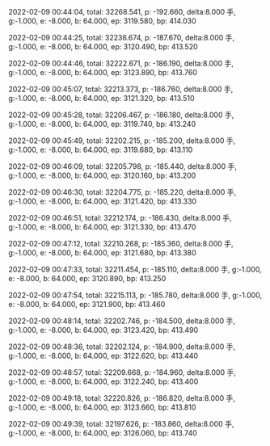 2022-02-09 00:44:04, total: 32268.541, p: -192.660, delta:8.000 手, g:-1.000, e: -8.000, b: 64.000, ep: 3119.580, bp: 414.030

2022-02-09 00:44:25, total: 32236.674, p: -187.670, delta:8.000 手, g:-1.000, e: -8.000, b: 64.000, ep: 3120.490, bp: 413.520

2022-02-09 00:44:46, total: 32222.671, p: -186.190, delta:8.000 手, g:-1.000, e: -8.000, b: 64.000, ep: 3123.890, bp: 413.760

2022-02-09 00:45:07, total: 32213.373, p: -186.760, delta:8.000 手, g:-1.000, e: -8.000, b: 64.000, ep: 3121.320, bp: 413.510

2022-02-09 00:45:28, total: 32206.467, p: -186.180, delta:8.000 手, g:-1.000, e: -8.000, b: 64.000, ep: 3119.740, bp: 413.240

2022-02-09 00:45:49, total: 32202.215, p: -185.200, delta:8.000 手, g:-1.000, e: -8.000, b: 64.000, ep: 3119.680, bp: 413.110

2022-02-09 00:46:09, total: 32205.798, p: -185.440, delta:8.000 手, g:-1.000, e: -8.000, b: 64.000, ep: 3120.160, bp: 413.200

2022-02-09 00:46:30, total: 32204.775, p: -185.220, delta:8.000 手, g:-1.000, e: -8.000, b: 64.000, ep: 3121.420, bp: 413.330

2022-02-09 00:46:51, total: 32212.174, p: -186.430, delta:8.000 手, g:-1.000, e: -8.000, b: 64.000, ep: 3121.330, bp: 413.470

2022-02-09 00:47:12, total: 32210.268, p: -185.360, delta:8.000 手, g:-1.000, e: -8.000, b: 64.000, ep: 3121.680, bp: 413.380

2022-02-09 00:47:33, total: 32211.454, p: -185.110, delta:8.000 手, g:-1.000, e: -8.000, b: 64.000, ep: 3120.890, bp: 413.250

2022-02-09 00:47:54, total: 32215.113, p: -185.780, delta:8.000 手, g:-1.000, e: -8.000, b: 64.000, ep: 3121.900, bp: 413.460

2022-02-09 00:48:14, total: 32202.746, p: -184.500, delta:8.000 手, g:-1.000, e: -8.000, b: 64.000, ep: 3123.420, bp: 413.490

2022-02-09 00:48:36, total: 32202.124, p: -184.900, delta:8.000 手, g:-1.000, e: -8.000, b: 64.000, ep: 3122.620, bp: 413.440

2022-02-09 00:48:57, total: 32209.668, p: -184.960, delta:8.000 手, g:-1.000, e: -8.000, b: 64.000, ep: 3122.240, bp: 413.400

2022-02-09 00:49:18, total: 32220.826, p: -186.820, delta:8.000 手, g:-1.000, e: -8.000, b: 64.000, ep: 3123.660, bp: 413.810

2022-02-09 00:49:39, total: 32197.626, p: -183.860, delta:8.000 手, g:-1.000, e: -8.000, b: 64.000, ep: 3126.060, bp: 413.740